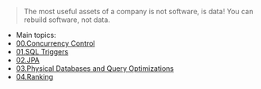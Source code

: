 
> The most useful assets of a company is not software, is data! You can rebuild software, not data.

- Main topics:
- [00.Concurrency Control](src/00.Concurrency%20Control.md)    
- [01.SQL Triggers](src/01.SQL%20Triggers.md) 
- [02.JPA](src/02.JPA.md) 
- [03.Physical Databases and Query Optimizations](src/03.Physical%20Databases%20and%20Query%20Optimizations.md)
- [04.Ranking](src/04.Ranking.md) 
 